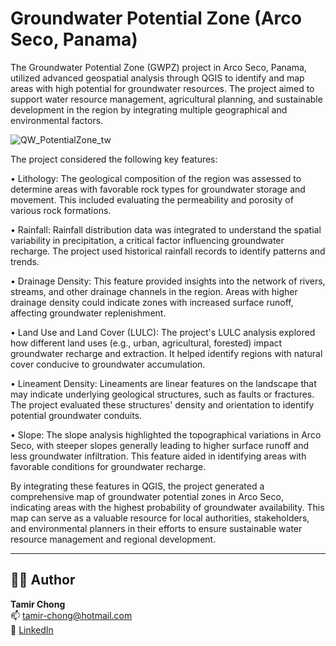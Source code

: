 # Groundwater Potential Zone (Arco Seco, Panama)
The Groundwater Potential Zone (GWPZ) project in Arco Seco, Panama, utilized advanced geospatial analysis through QGIS to identify and map areas with high potential for groundwater resources. The project aimed to support water resource management, agricultural planning, and sustainable development in the region by integrating multiple geographical and environmental factors.

![QW_PotentialZone_tw](https://github.com/geofias/Groundwater-Potential-Zone-Arco-Seco-Panama-/assets/89147046/e87ced4a-6a9a-4122-96b5-e6acae0f5d74)

The project considered the following key features:

• Lithology: The geological composition of the region was assessed to determine areas with favorable rock types for groundwater storage and movement. This included evaluating the permeability and porosity of various rock formations.

• Rainfall: Rainfall distribution data was integrated to understand the spatial variability in precipitation, a critical factor influencing groundwater recharge. The project used historical rainfall records to identify patterns and trends.

• Drainage Density: This feature provided insights into the network of rivers, streams, and other drainage channels in the region. Areas with higher drainage density could indicate zones with increased surface runoff, affecting groundwater replenishment.

• Land Use and Land Cover (LULC): The project's LULC analysis explored how different land uses (e.g., urban, agricultural, forested) impact groundwater recharge and extraction. It helped identify regions with natural cover conducive to groundwater accumulation.

• Lineament Density: Lineaments are linear features on the landscape that may indicate underlying geological structures, such as faults or fractures. The project evaluated these structures' density and orientation to identify potential groundwater conduits.

• Slope: The slope analysis highlighted the topographical variations in Arco Seco, with steeper slopes generally leading to higher surface runoff and less groundwater infiltration. This feature aided in identifying areas with favorable conditions for groundwater recharge.

By integrating these features in QGIS, the project generated a comprehensive map of groundwater potential zones in Arco Seco, indicating areas with the highest probability of groundwater availability. This map can serve as a valuable resource for local authorities, stakeholders, and environmental planners in their efforts to ensure sustainable water resource management and regional development.

---

## 👨‍💻 Author
**Tamir Chong**  
📫 [tamir-chong@hotmail.com](mailto:tamir-chong@hotmail.com)  
🔗 [LinkedIn](https://www.linkedin.com/in/tamirchong/) 
